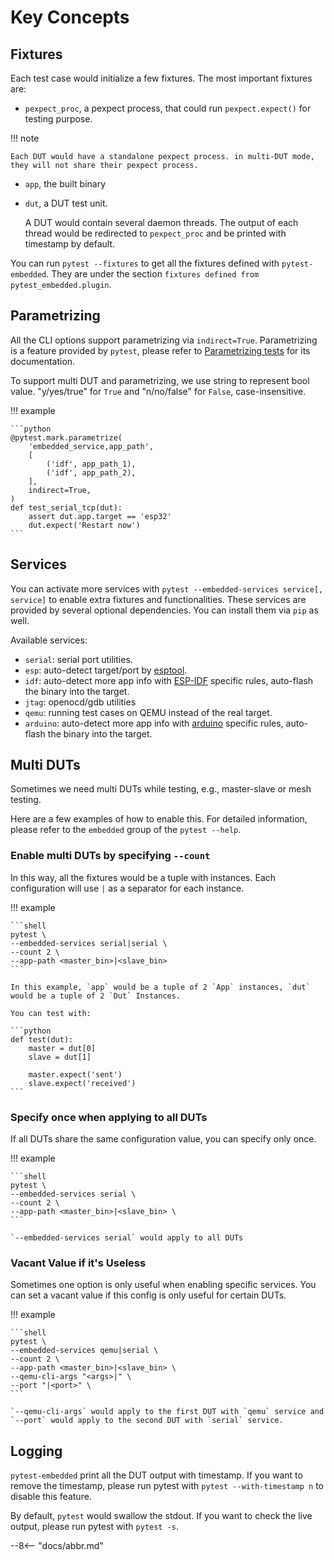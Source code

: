 # Key Concepts

## Fixtures

Each test case would initialize a few fixtures. The most important fixtures are:

- `pexpect_proc`, a pexpect process, that could run `pexpect.expect()` for testing purpose.
  
!!! note

    Each DUT would have a standalone pexpect process. in multi-DUT mode, they will not share their pexpect process.

- `app`, the built binary
- `dut`, a DUT test unit.

    A DUT would contain several daemon threads. The output of each thread would be redirected to `pexpect_proc` and 
    be printed with timestamp by default.

You can run `pytest --fixtures` to get all the fixtures defined with `pytest-embedded`.
They are under the section `fixtures defined from pytest_embedded.plugin`.

## Parametrizing

All the CLI options support parametrizing via `indirect=True`. Parametrizing is a feature provided by `pytest`,
please refer to [Parametrizing tests](https://docs.pytest.org/en/latest/example/parametrize.html) for its documentation.

To support multi DUT and parametrizing, we use string to represent bool value.
"y/yes/true" for `True` and "n/no/false" for `False`, case-insensitive.

!!! example

    ```python
    @pytest.mark.parametrize(
        'embedded_service,app_path',
        [
            ('idf', app_path_1),
            ('idf', app_path_2),
        ],
        indirect=True,
    )
    def test_serial_tcp(dut):
        assert dut.app.target == 'esp32'
        dut.expect('Restart now')
    ```
## Services

You can activate more services with `pytest --embedded-services service[, service]` to enable extra fixtures and functionalities.
These services are provided by several optional dependencies. You can install them via `pip` as well.

Available services:

- `serial`: serial port utilities.
- `esp`: auto-detect target/port by [esptool](https://github.com/espressif/esptool).
- `idf`: auto-detect more app info with [ESP-IDF](https://github.com/espressif/esp-idf) specific rules, auto-flash the binary into the target.
- `jtag`: openocd/gdb utilities
- `qemu`: running test cases on QEMU instead of the real target.
- `arduino`: auto-detect more app info with [arduino](https://github.com/arduino/Arduino) specific rules, auto-flash the binary into the target.

## Multi DUTs

Sometimes we need multi DUTs while testing, e.g., master-slave or mesh testing.

Here are a few examples of how to enable this. For detailed information, please refer to the `embedded` group of the `pytest --help`.

### Enable multi DUTs by specifying `--count`

In this way, all the fixtures would be a tuple with instances. Each configuration will use `|` as a separator for each instance.

!!! example
    
    ```shell
    pytest \
    --embedded-services serial|serial \
    --count 2 \
    --app-path <master_bin>|<slave_bin>
    ```
  
    In this example, `app` would be a tuple of 2 `App` instances, `dut` would be a tuple of 2 `Dut` Instances.
  
    You can test with:
  
    ```python
    def test(dut):
        master = dut[0]
        slave = dut[1]
  
        master.expect('sent')
        slave.expect('received')
    ```

### Specify once when applying to all DUTs

If all DUTs share the same configuration value, you can specify only once.

!!! example
      
    ```shell
    pytest \
    --embedded-services serial \
    --count 2 \
    --app-path <master_bin>|<slave_bin> \
    ```

    `--embedded-services serial` would apply to all DUTs

### Vacant Value if it's Useless

Sometimes one option is only useful when enabling specific services. You can set a vacant value if this config is only useful for certain DUTs.

!!! example
      
    ```shell
    pytest \
    --embedded-services qemu|serial \
    --count 2 \
    --app-path <master_bin>|<slave_bin> \
    --qemu-cli-args "<args>|" \
    --port "|<port>" \
    ```
  
    `--qemu-cli-args` would apply to the first DUT with `qemu` service and `--port` would apply to the second DUT with `serial` service.

## Logging

`pytest-embedded` print all the DUT output with timestamp. If you want to remove the timestamp, please run pytest with
`pytest --with-timestamp n` to disable this feature.

By default, `pytest` would swallow the stdout. If you want to check the live output, please run pytest with `pytest -s`.

--8<-- "docs/abbr.md"
